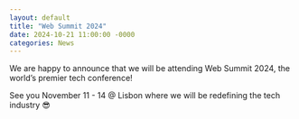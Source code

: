 ```yaml
---
layout: default
title: "Web Summit 2024"
date: 2024-10-21 11:00:00 -0000
categories: News
---
```


We are happy to announce that we will be attending Web Summit 2024, the world’s premier tech conference!

See you November 11 - 14 @ Lisbon where we will be redefining the tech industry 😎
